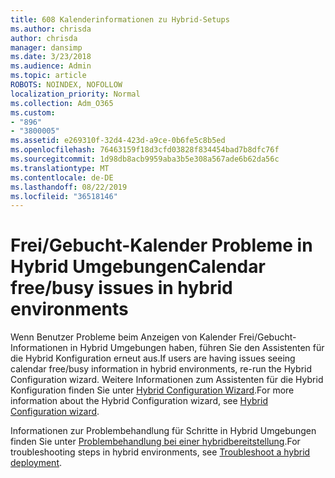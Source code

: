```yaml
---
title: 608 Kalenderinformationen zu Hybrid-Setups
ms.author: chrisda
author: chrisda
manager: dansimp
ms.date: 3/23/2018
ms.audience: Admin
ms.topic: article
ROBOTS: NOINDEX, NOFOLLOW
localization_priority: Normal
ms.collection: Adm_O365
ms.custom:
- "896"
- "3800005"
ms.assetid: e269310f-32d4-423d-a9ce-0b6fe5c8b5ed
ms.openlocfilehash: 76463159f18d3cfd03828f834454bad7b8dfc76f
ms.sourcegitcommit: 1d98db8acb9959aba3b5e308a567ade6b62da56c
ms.translationtype: MT
ms.contentlocale: de-DE
ms.lasthandoff: 08/22/2019
ms.locfileid: "36518146"
---
```

# <a name="calendar-freebusy-issues-in-hybrid-environments"></a><span data-ttu-id="3be2e-102">Frei/Gebucht-Kalender Probleme in Hybrid Umgebungen</span><span class="sxs-lookup"><span data-stu-id="3be2e-102">Calendar free/busy issues in hybrid environments</span></span>

<span data-ttu-id="3be2e-103">Wenn Benutzer Probleme beim Anzeigen von Kalender Frei/Gebucht-Informationen in Hybrid Umgebungen haben, führen Sie den Assistenten für die Hybrid Konfiguration erneut aus.</span><span class="sxs-lookup"><span data-stu-id="3be2e-103">If users are having issues seeing calendar free/busy information in hybrid environments, re-run the Hybrid Configuration wizard.</span></span> <span data-ttu-id="3be2e-104">Weitere Informationen zum Assistenten für die Hybrid Konfiguration finden Sie unter [Hybrid Configuration Wizard](https://go.microsoft.com/fwlink/p/?linkid=528149).</span><span class="sxs-lookup"><span data-stu-id="3be2e-104">For more information about the Hybrid Configuration wizard, see [Hybrid Configuration wizard](https://go.microsoft.com/fwlink/p/?linkid=528149).</span></span>

<span data-ttu-id="3be2e-105">Informationen zur Problembehandlung für Schritte in Hybrid Umgebungen finden Sie unter [Problembehandlung bei einer hybridbereitstellung](https://technet.microsoft.com/library/jj659053.aspx).</span><span class="sxs-lookup"><span data-stu-id="3be2e-105">For troubleshooting steps in hybrid environments, see [Troubleshoot a hybrid deployment](https://technet.microsoft.com/library/jj659053.aspx).</span></span>
